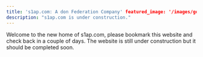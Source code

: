 ```yaml
---
title: 's1ap.com: A don Federation Company' featured_image: '/images/gohugo-default-sample-hero-image.jpg'
description: "s1ap.com is under construction."
---
```


Welcome to the new home of s1ap.com, please bookmark this website and check back in a couple of days. The website is
still under construction but it should be completed soon.
